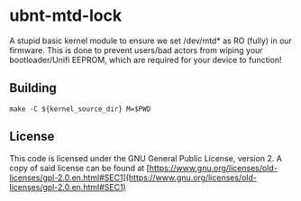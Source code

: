# ubnt-mtd-lock

A stupid basic kernel module to ensure we set /dev/mtd* as RO (fully) in our firmware. This is done to prevent users/bad actors from wiping your bootloader/Unifi EEPROM, which are required for your device to function!

## Building

    make -C ${kernel_source_dir} M=$PWD

## License

This code is licensed under the GNU General Public License, version 2. A copy of said license can be found at [https://www.gnu.org/licenses/old-licenses/gpl-2.0.en.html#SEC1](https://www.gnu.org/licenses/old-licenses/gpl-2.0.en.html#SEC1)
